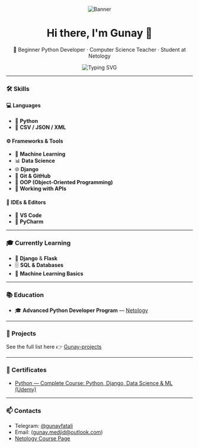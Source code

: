 <p align="center">
  <img src="banner.gif" alt="Banner" />
</p>

<h1 align="center">Hi there, I'm Gunay 👋</h1>

<p align="center">
🌸 Beginner Python Developer · Computer Science Teacher · Student at Netology
</p>

<p align="center">
  <img src="https://readme-typing-svg.demolab.com?font=Fira+Code&duration=3000&pause=1000&center=true&vCenter=true&width=435&lines=Python+%F0%9F%90%8D+%7C+Django+%F0%9F%8C%90+%7C+Flask+%7C+Data+Science+%7C+SQL+%F0%9F%93%88" alt="Typing SVG" />
</p>

---

### 🛠️ Skills

#### 💻 Languages
- 🐍 **Python** 
- 💾 **CSV / JSON / XML**  

#### ⚙️ Frameworks & Tools
- 🧠 **Machine Learning** 
- 📊 **Data Science**  
- 🌐 **Django** 
- 🔁 **Git & GitHub**   
- 🧩 **OOP (Object-Oriented Programming)**  
- 🔌 **Working with APIs**   

#### 🧰 IDEs & Editors
- 🧠 **VS Code** 
- 🐞 **PyCharm**  

---

### 🎓 Currently Learning

- 🧠 **Django** & **Flask**  
- 🗄️ **SQL & Databases**  
- 🤖 **Machine Learning Basics**  
   

---

### 📚 Education

- 🎓 **Advanced Python Developer Program** — [Netology](https://netology.ru/profile/program/pd-130/schedule/all)  
  

---

### 📁 Projects

See the full list here 👉 [Gunay-projects](https://github.com/Sleeping-Beauty-G/Gunay-projects)

---

### 📜 Certificates

- [Python — Complete Course: Python, Django, Data Science & ML (Udemy)](https://www.udemy.com/certificate/UC-cc6e5cbe-4ffc-409f-baae-4fe930f5ed6c/)

---

### 📫 Contacts

- Telegram: [@gunayfatali](https://t.me/gunayfatali)  
- Email: (gunay.medjid@outlook.com) 
- [Netology Course Page](https://netology.ru/profile/program/pd-130/schedule/all)

